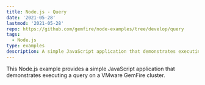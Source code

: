 ```yaml
---
title: Node.js - Query
date: '2021-05-28'
lastmod: '2021-05-28'
repo: https://github.com/gemfire/node-examples/tree/develop/query
tags:
  - Node.js
type: examples
description: A simple JavaScript application that demonstrates executing a query on a VMware GemFire cluster.
---
```


This Node.js example provides a simple JavaScript application that demonstrates executing a query on a VMware GemFire cluster.
